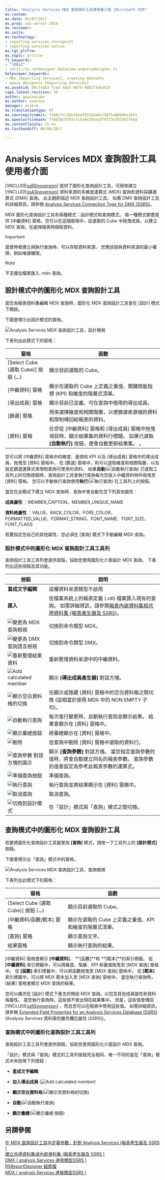 ```yaml
---
title: "Analysis Services MDX 查詢設計工具使用者介面 |Microsoft 文件"
ms.custom: 
ms.date: 03/07/2017
ms.prod: sql-server-2016
ms.reviewer: 
ms.suite: 
ms.technology:
- reporting-services-sharepoint
- reporting-services-native
ms.tgt_pltfrm: 
ms.topic: article
f1_keywords:
- "10012"
- sql13.rtp.rptdesigner.dataview.asquerydesigner.f1
helpviewer_keywords:
- MDX [Reporting Services], creating datasets
- query designers [Reporting Services]
ms.assetid: d9c7c0b3-fce4-4a65-b679-408273e6a925
caps.latest.revision: 38
author: guyinacube
ms.author: asaxton
manager: erikre
ms.translationtype: HT
ms.sourcegitcommit: f3481fcc2bb74eaf93182e6cc58f5a06666e10f4
ms.openlocfilehash: 7f8838c9793cfc4a8e38bea3f0f27e702dd27e4d
ms.contentlocale: zh-tw
ms.lasthandoff: 08/09/2017

---
```

# <a name="analysis-services-mdx-query-designer-user-interface"></a>Analysis Services MDX 查詢設計工具使用者介面
  [!INCLUDE[ssRSnoversion](../../includes/ssrsnoversion-md.md)] 提供了圖形化查詢設計工具，可用來建立 [!INCLUDE[ssASnoversion](../../includes/ssasnoversion-md.md)] 資料來源的多維度運算式 (MDX) 查詢和資料採礦運算式 (DMX) 查詢。 此主題即描述 MDX 查詢設計工具。 如需 DMX 查詢設計工具的詳細資訊，請參閱 [Analysis Services Connection Type for DMX &#40;SSRS&#41;](../../reporting-services/report-data/analysis-services-connection-type-for-dmx-ssrs.md)。  
  
 MDX 圖形化查詢設計工具有兩種模式：設計模式和查詢模式。 每一種模式都會提供 [中繼資料] 窗格，您可以在這個窗格中，從選取的 Cube 中拖曳成員，以建立 MDX 查詢，在處理報表時擷取資料。  
  
> [!IMPORTANT]  
>  當使用者建立與執行查詢時，可以存取資料來源。 您應該授與資料來源的最小權限，例如唯讀權限。  
  
> [!NOTE]  
>  不支援從檔案匯入 .mdx 查詢。  
  
## <a name="graphical-mdx-query-designer-in-design-mode"></a>設計模式中的圖形化 MDX 查詢設計工具  
 當您為報表資料集編輯 MDX 查詢時，圖形化 MDX 查詢設計工具會在 [設計] 模式下開啟。  
  
 下圖會標示出設計模式的窗格。  
  
 ![Analysis Services MDX 查詢設計工具，設計檢視](../../reporting-services/report-data/media/rsqd-dsawas-mdx-designmode.gif "Analysis Services MDX 查詢設計工具，設計檢視")  
  
 下表列出此模式下的窗格：  
  
|窗格|函數|  
|----------|--------------|  
|[Select Cube (選取 Cube)] 按鈕 (**...**)|顯示目前選取的 Cube。|  
|[中繼資料] 窗格|顯示在選取的 Cube 上定義之量值、關鍵效能指標 (KPI) 和維度的階層式清單。|  
|[導出成員] 窗格|顯示目前已定義，可在查詢中使用的導出成員。|  
|[篩選] 窗格|用來選擇維度和相關階層，以便篩選來源端的資料和限制傳回給報表的資料。|  
|[資料] 窗格|在您從 [中繼資料] 窗格和 [導出成員] 窗格中拖曳項目時，顯示結果集的資料行標題。 如果已選取 **[自動執行]** 按鈕，便會自動更新結果集。 。|  
  
 您可以將 [中繼資料] 窗格中的維度、量值和 KPI 以及 [導出成員] 窗格中的導出成員，拖曳至 [資料] 窗格中。 在 [篩選] 窗格中，則可以選取維度和相關階層，以及設定篩選運算式來限制查詢可使用的資料。 如果**自動**(![自動執行查詢](../../reporting-services/report-data/media/rsqdicon-autoexecute.gif "自動執行查詢")) 已選取工具列上的切換按鈕時，查詢設計工具會執行查詢每次您放入中繼資料物件拖曳至 [資料] 窗格。 您可以手動執行查詢使用**執行**(![執行查詢](../../reporting-services/report-data/media/rsqdicon-run.gif "執行查詢")) 在工具列上的按鈕。  
  
 當您在此模式下建立 MDX 查詢時，查詢中會自動包含下列其他屬性：  
  
 **成員屬性** ：MEMBER_CAPTION、MEMBER_UNIQUE_NAME  
  
 **資料格屬性** ：VALUE、BACK_COLOR、FORE_COLOR、FORMATTED_VALUE、FORMAT_STRING、FONT_NAME、FONT_SIZE、FONT_FLAGS  
  
 若要指定您自己的其他屬性，您必須在 [查詢] 模式下手動編輯 MDX 查詢。  
  
### <a name="graphical-mdx-query-designer-toolbar-in-design-mode"></a>設計模式中的圖形化 MDX 查詢設計工具工具列  
 查詢設計工具工具列會提供按鈕，協助您使用圖形化介面設計 MDX 查詢。 下表列出這些按鈕及其功能。  
  
|按鈕|說明|  
|------------|-----------------|  
|**當成文字編輯**|這種資料來源類型不啟用|  
|**匯入**|從檔案系統上的報表定義 (.rdl) 檔案匯入現有的查詢。 如需詳細資訊，請參閱[報表內嵌資料集和共用資料集 &#40;報表產生器及 SSRS&#41;](../../reporting-services/report-data/report-embedded-datasets-and-shared-datasets-report-builder-and-ssrs.md)。|  
|![變更為 MDX 查詢檢視](../../reporting-services/report-data/media/rsqdicon-commandtypemdx.gif "變更為 MDX 查詢檢視")|切換到命令類型 MDX。|  
|![變更為 DMX 查詢語言檢視](../../reporting-services/report-data/media/rsqdicon-commandtypedmx.gif "變更為 DMX 查詢語言檢視")|切換到命令類型 DMX。|  
|![重新整理結果資料](../../reporting-services/report-data/media/rsqdicon-refresh.gif "重新整理結果資料")|重新整理資料來源中的中繼資料。|  
|![Add calculated member](../../reporting-services/report-data/media/rsqdicon-addcalculatedmember.gif "Add calculated member")|顯示 **[導出成員產生器]** 對話方塊。|  
|![顯示空白資料格的切換](../../reporting-services/report-data/media/rsqdicon-showemptycells.gif "切換為 顯示空資料格")|在顯示或隱藏 [資料] 窗格中的空白資料格之間切換 (這相當於使用 MDX 中的 NON EMPTY 子句)。|  
|![自動執行查詢](../../reporting-services/report-data/media/rsqdicon-autoexecute.gif "自動執行查詢")|每次進行變更時，自動執行查詢並顯示結果。 結果會顯示在 [資料] 窗格中。|  
|![顯示彙總按鈕](../../reporting-services/report-data/media/rsqdicon-showaggregations.gif "顯示彙總 按鈕")|將彙總顯示在 [資料] 窗格中。|  
|![刪除](../../reporting-services/report-data/media/rsqdicon-delete.gif "刪除")|從查詢中刪除 [資料] 窗格中選取的資料行。|  
|![查詢參數 對話方塊的圖示](../../reporting-services/report-data/media/iconqueryparameter.gif "查詢參數 對話方塊的圖示")|顯示 **[查詢參數]** 對話方塊。 當您指定查詢參數的值時，將會自動建立同名的報表參數。 查詢參數的值會設定為參考此報表參數的運算式。|  
|![準備查詢按鈕](../../reporting-services/report-data/media/rsqdicon-preparequery.gif "準備查詢按鈕")|準備查詢。|  
|![執行查詢](../../reporting-services/report-data/media/rsqdicon-run.gif "執行查詢")|執行查詢並將結果顯示在 [資料] 窗格中。|  
|![取消查詢](../../reporting-services/report-data/media/rsqdicon-cancel.gif "取消查詢")|取消查詢。|  
|![切換到設計模式](../../reporting-services/media/rsqdicon-designmode.gif "切換到設計模式")|在「設計」模式與「查詢」模式之間切換。|  
  
## <a name="graphical-mdx-query-designer-in-query-mode"></a>查詢模式中的圖形化 MDX 查詢設計工具  
 若要將圖形化查詢設計工具變更為 **[查詢]** 模式，請按一下工具列上的 **[設計模式]** 按鈕。  
  
 下圖會標示出「查詢」模式中的窗格。  
  
 ![Analysis Services MDX 查詢設計工具，查詢檢視](../../reporting-services/report-data/media/rsqd-dsawas-mdx-querymode.gif "Analysis Services MDX 查詢設計工具，查詢檢視")  
  
 下表列出此模式下的窗格：  
  
|窗格|函數|  
|----------|--------------|  
|[Select Cube (選取 Cube)] 按鈕 (**...**)|顯示目前選取的 Cube。|  
|[中繼資料/函數/範本] 窗格|顯示在選取的 Cube 上定義之量值、KPI 和維度的階層式清單。|  
|[查詢] 窗格|顯示查詢文字。|  
|結果窗格|顯示執行查詢的結果。|  
  
 [中繼資料] 窗格會顯示 **[中繼資料]**、 **[函數]**和 **[範本]**的索引標籤。 從 **[中繼資料]** 索引標籤中，可以將維度、階層、KPI 和量值拖曳至 [MDX 查詢] 窗格中。 從 **[函數]** 索引標籤中，可以將函數拖曳至 [MDX 查詢] 窗格中。 從 **[範本]** 索引標籤中，可以將 MDX 範本加入至 [MDX 查詢] 窗格中。 當您執行查詢時，[結果] 窗格會顯示 MDX 查詢的結果。  
  
 您可以擴充在 [設計] 模式下產生的預設 MDX 查詢，以包含其他成員屬性和資料格屬性。 當您執行查詢時，這些值不會出現在結果集中。 但是，這些值會傳回 [!INCLUDE[ssRSnoversion](../../includes/ssrsnoversion-md.md)] ，而且您可以在報表中使用這些值。 如需詳細資訊，請參閱 [Extended Field Properties for an Analysis Services Database &#40;SSRS&#41;](../../reporting-services/report-data/extended-field-properties-for-an-analysis-services-database-ssrs.md) (Analysis Services 資料庫的擴充欄位屬性 (SSRS))。  
  
### <a name="graphical-query-designer-toolbar-in-query-mode"></a>查詢模式中的圖形化查詢設計工具工具列  
 查詢設計工具工具列會提供按鈕，協助您使用圖形化介面設計 MDX 查詢。  
  
 「設計」模式與「查詢」模式的工具列按鈕完全相同，唯一不同的是在「查詢」模式中未啟用下列按鈕：  
  
-   **當成文字編輯**  
  
-   **加入導出成員** (![Add calculated member](../../reporting-services/report-data/media/rsqdicon-addcalculatedmember.gif "Add calculated member"))  
  
-   **顯示空白資料格**(![顯示空資料格的切換](../../reporting-services/report-data/media/rsqdicon-showemptycells.gif "顯示空資料格的切換"))  
  
-   **自動**(![自動執行查詢](../../reporting-services/report-data/media/rsqdicon-autoexecute.gif "自動執行查詢"))  
  
-   **顯示彙總**(![顯示彙總 按鈕](../../reporting-services/report-data/media/rsqdicon-showaggregations.gif "顯示彙總 按鈕"))  
  
## <a name="see-also"></a>另請參閱  
 [在 MDX 查詢設計工具中定義參數，針對 Analysis Services &#40;報表產生器及 SSRS &#41;](../../reporting-services/report-data/define-parameters-in-the-mdx-query-designer-for-analysis-services.md)   
 [建立共用資料集或內嵌資料集 &#40;報表產生器及 SSRS &#41;](../../reporting-services/report-data/create-a-shared-dataset-or-embedded-dataset-report-builder-and-ssrs.md)   
 [DMX &#40; analysis Services 連接類型SSRS &#41;](../../reporting-services/report-data/analysis-services-connection-type-for-dmx-ssrs.md)   
 [RSReportDesigner 組態檔](../../reporting-services/report-server/rsreportdesigner-configuration-file.md)   
 [MDX &#40; analysis Services 連接類型SSRS &#41;](../../reporting-services/report-data/analysis-services-connection-type-for-mdx-ssrs.md)  
  
  
